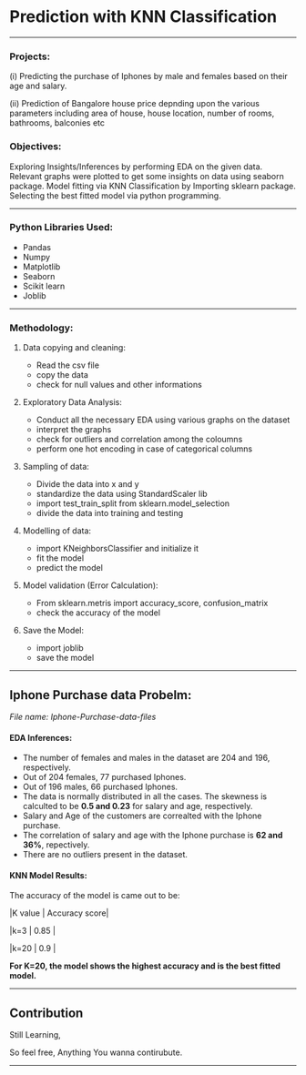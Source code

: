 # Prediction with KNN Classification
***

### Projects:

(i) Predicting the purchase of Iphones by male and females based on their age and salary. 

(ii) Prediction of Bangalore house price depnding upon the various parameters including area of house, house location, number of rooms, bathrooms, balconies etc

### Objectives:

Exploring Insights/Inferences by performing EDA on the given data. Relevant graphs were plotted to get some insights on data using seaborn package. Model fitting via KNN Classification by Importing sklearn package. Selecting the best fitted model via python programming.
***

### Python Libraries Used:
   * Pandas
   * Numpy
   * Matplotlib
   * Seaborn
   * Scikit learn
   * Joblib

***

### Methodology:
 1. Data copying and cleaning:
    * Read the csv file
    * copy the data
    * check for null values and other informations
 
 2. Exploratory Data Analysis:
    * Conduct all the necessary EDA using various graphs on the dataset
    * interpret the graphs
    * check for outliers and correlation among the coloumns
    * perform one hot encoding in case of categorical columns

 3. Sampling of data:
    * Divide the data into x and y
    * standardize the data using StandardScaler lib
    * import test_train_split from sklearn.model_selection
    * divide the data into training and testing


  4. Modelling of data:
     * import KNeighborsClassifier and initialize it
     * fit the model
     * predict the model

  5. Model validation (Error Calculation):
     * From sklearn.metris import accuracy_score, confusion_matrix
     * check the accuracy of the model

  6. Save the Model:
     * import joblib
     * save the model

  ***
  ## Iphone Purchase data Probelm: 
  
  *File name: Iphone-Purchase-data-files*
  
  #### EDA Inferences:
  * The number of females and males in the dataset are 204 and 196, respectively.
  * Out of 204 females, 77 purchased Iphones.
  * Out of 196 males, 66 purchased Iphones.
  * The data is normally distributed in all the cases. The skewness is calculted to be **0.5 and 0.23** for salary and age, respectively.
  * Salary and Age of the customers are correalted with the Iphone purchase.
  * The correlation of salary and age with the Iphone purchase is **62 and 36%**, repectively.
  * There are no outliers present in the dataset.

 
  #### KNN Model Results:
  The accuracy of the model is came out to be:
  
  |K value | Accuracy score|
  
  |k=3 | 0.85      |
  
  |k=20 | 0.9      |
  
  
**For K=20, the model shows the highest accuracy and is the best fitted model.**
***


## Contribution

Still Learning,

So feel free, Anything You wanna contirubute.

***
       
      
     
     
     



